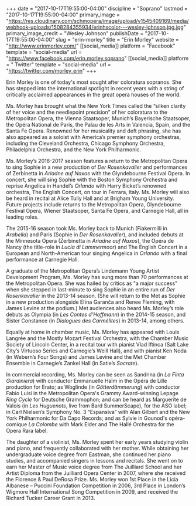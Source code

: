 +++
date = "2017-10-17T19:55:00-04:00"
discipline = "Soprano"
lastmod = "2017-10-17T19:55:00-04:00"
primary_image = "https://res.cloudinary.com/schmopera/image/upload/v1545409169/media/webhook-uploads/1508284355934/erinhscolor---wesley-johnson.jpg.jpg"
primary_image_credit = "Wesley Johnson"
publishDate = "2017-10-17T19:55:00-04:00"
slug = "erin-morley"
title = "Erin Morley"
website = "http://www.erinmorley.com/"
[[social_media]]
platform = "Facebook"
template = "social-media"
url = "https://www.facebook.com/erin.morley.soprano"
[[social_media]]
platform = " Twitter"
template = "social-media"
url = "https://twitter.com/morley_erin"
+++

Erin Morley is one of today's most sought after coloratura sopranos. She has stepped into the international spotlight in recent years with a string of critically acclaimed appearances in the great opera houses of the world.

Ms. Morley has brought what the New York Times called the “silken clarity of her voice and the needlepoint precision” of her coloratura to the Metropolitan Opera, the Vienna Staatsoper, Munich’s Bayerische Staatsoper, the Opéra National de Paris, the Palau de les Arts in Valencia, Spain, and the Santa Fe Opera. Renowned for her musicality and deft phrasing, she has also appeared as a soloist with America’s premier symphony orchestras, including the Cleveland Orchestra, Chicago Symphony Orchestra, Philadelphia Orchestra, and the New York Philharmonic.

Ms. Morley’s 2016-2017 season features a return to the Metropolitan Opera to sing Sophie in a new production of *Der Rosenkavalier* and performances of Zerbinetta in *Ariadne auf Naxos* with the Glyndebourne Festival Opera. In concert, she will sing Sophie with the Boston Symphony Orchestra and reprise Angelica in Handel’s *Orlando* with Harry Bicket’s renowned orchestra, The English Concert, on tour in Ferrara, Italy. Ms. Morley will also be heard in recital at Alice Tully Hall and at Brigham Young University. Future projects include returns to the Metropolitan Opera, Glyndebourne Festival Opera, Wiener Staatsoper, Santa Fe Opera, and Carnegie Hall, all in leading roles.

The 2015-16 season took Ms. Morley back to Munich (Fiakermilli in *Arabella*) and Paris (Sophie in *Der Rosenkavalier*), and included debuts at the Minnesota Opera (Zerbinetta in *Ariadne auf Naxos*), the Opéra de Nancy (the title-role in *Lucia di Lammermoor*) and The English Concert in a European and North-American tour singing Angelica in *Orlando* with a final performance at Carnegie Hall.

A graduate of the Metropolitan Opera’s Lindemann Young Artist Development Program, Ms. Morley has sung more than 70 performances at the Metropolitan Opera. She was hailed by critics as "a major success" when she stepped in last-minute to sing Sophie in an entire run of *Der Rosenkavalier* in the 2013-14 season. (She will return to the Met as Sophie in a new production alongside Elīna Garanča and Renee Fleming, with James Levine at the podium.) Met audiences also heard Ms. Morley’s role debuts as Olympia (in *Les Contes d’Hoffmann*) in the 2014-15 season, and Sister Constance (in *Dialogues des Carmélites*) in 2013-14, among others.

Equally at home in chamber music, Ms. Morley has appeared with Louis Langrée and the Mostly Mozart Festival Orchestra, with the Chamber Music Society of Lincoln Center, in a recital tour with pianist Vlad Iftinca (Salt Lake City’s Virtuoso Series and Carnegie’s Weill Hall), and with pianist Ken Noda (in Webern’s Four Songs) and James Levine and the Met Chamber Ensemble in Carnegie’s Zankel Hall (in Satie’s *Socrate*). 

In commercial recording, Ms. Morley can be seen as Sandrina (in *La Finta Giardiniera*) with conductor Emmanuelle Haïm in the Opéra de Lille production for Erato; as Woglinde (in *Götterdämmerung*) with conductor Fabio Luisi in the Metropolitan Opera's Grammy Award-winning Lepage *Ring Cycle* for Deutsche Grammophon; and can be heard as Marguerite de Valois (in *Les Huguenots*, live from Bard SummerScape), for the ASO label; in Carl Nielsen’s Symphony No. 3 “Espansiva” with Alan Gilbert and the New York Philharmonic for Da Capo Records; and as Sylvie in Gounod's opéra-comique *La Colombe* with Mark Elder and The Hallé Orchestra for the Opera Rara label.

The daughter of a violinist, Ms. Morley spent her early years studying violin and piano, and frequently collaborated with her mother. While obtaining her undergraduate voice degree from Eastman, she continued her piano studies, and accompanied singers in lessons and recitals. She went on to earn her Master of Music voice degree from The Juilliard School and her Artist Diploma from the Juilliard Opera Center in 2007, where she received the Florence & Paul DeRosa Prize. Ms. Morley won 1st Place in the Licia Albanese – Puccini Foundation Competition in 2006, 3rd Place in London’s Wigmore Hall International Song Competition in 2009, and received the Richard Tucker Career Grant in 2013.
